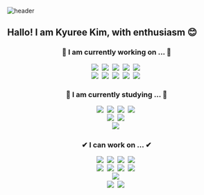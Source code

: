 ![header](https://capsule-render.vercel.app/api?type=soft&color=auto&height=300&section=header&text=Kyuree's%20Space&fontSize=90)

## Hallo! I am Kyuree Kim, with enthusiasm 😊

<h3 align="center">🍊 I am currently working on ... 🍊</h3>

<div align="center">
  <img src="https://img.shields.io/badge/AWS-%23FF9900.svg?style=for-the-badge&logo=amazon-aws&logoColor=white" />&nbsp
  <img src="https://img.shields.io/badge/docker-%230db7ed.svg?style=for-the-badge&logo=docker&logoColor=white" />&nbsp 
  <img src="https://img.shields.io/badge/Kibana-005571?style=for-the-badge&logo=Kibana&logoColor=white" />&nbsp 
 <img src="https://img.shields.io/badge/Elastic_Search-005571?style=for-the-badge&logo=elasticsearch&logoColor=white" />&nbsp 
  <img src="https://img.shields.io/badge/Kubernetes-3069DE?style=for-the-badge&logo=kubernetes&logoColor=white" />&nbsp 
</div>

<div align="center">
  <img src="https://img.shields.io/badge/PyTorch-%23EE4C2C.svg?style=for-the-badge&logo=PyTorch&logoColor=white" />&nbsp
  <img src="https://img.shields.io/badge/scikit--learn-%23F7931E.svg?style=for-the-badge&logo=scikit-learn&logoColor=white" />&nbsp
  <img src="https://img.shields.io/badge/TensorFlow-%23FF6F00.svg?style=for-the-badge&logo=TensorFlow&logoColor=white" />&nbsp
  <img src="https://img.shields.io/badge/SciPy-%230C55A5.svg?style=for-the-badge&logo=scipy&logoColor=%white" />&nbsp
  <img src="https://img.shields.io/badge/Keras-%23D00000.svg?style=for-the-badge&logo=Keras&logoColor=white" />&nbsp
</div>

<h3 align="center">🐾 I am currently studying ... 🐾</h3>
<div align="center">
  <img src="https://img.shields.io/badge/spring-%236DB33F.svg?style=for-the-badge&logo=spring&logoColor=white" />&nbsp
  <img src="https://img.shields.io/badge/Thymeleaf-%23005C0F.svg?style=for-the-badge&logo=Thymeleaf&logoColor=white" />&nbsp
  <img src="https://img.shields.io/badge/Apache%20Groovy-4298B8.svg?style=for-the-badge&logo=Apache+Groovy&logoColor=white" />&nbsp
  <img src="https://img.shields.io/badge/Gradle-02303A.svg?style=for-the-badge&logo=Gradle&logoColor=white" />&nbsp 
</div>

<div align="center">
  <img src="https://img.shields.io/badge/firebase-a08021?style=for-the-badge&logo=firebase&logoColor=ffcd34" />&nbsp
  <img src="https://img.shields.io/badge/mysql-4479A1.svg?style=for-the-badge&logo=mysql&logoColor=white" />&nbsp
</div>

<div align="center">
  <img src="https://img.shields.io/badge/langchain-1C3C3C?style=for-the-badge&logo=langchain&logoColor=white" />&nbsp 
</div>

<h3 align="center">✔ I can work on ... ✔</h3>
<div align="center">
  <img src="https://img.shields.io/badge/Linux-FCC624?style=for-the-badge&logo=linux&logoColor=black" />&nbsp 
  <img src="https://img.shields.io/badge/Ubuntu-E95420?style=for-the-badge&logo=ubuntu&logoColor=white" />&nbsp 
  <img src="https://img.shields.io/badge/Windows-0078D6?style=for-the-badge&logo=windows&logoColor=white" />&nbsp
  <img src="https://img.shields.io/badge/Anaconda-%2344A833.svg?style=for-the-badge&logo=anaconda&logoColor=white" />&nbsp
</div>

<div align="center">
  <img src="https://img.shields.io/badge/c-%2300599C.svg?style=for-the-badge&logo=c&logoColor=white" />&nbsp
  <img src="https://img.shields.io/badge/c++-%2300599C.svg?style=for-the-badge&logo=c%2B%2B&logoColor=white" />&nbsp
  <img src="https://img.shields.io/badge/java-%23ED8B00.svg?style=for-the-badge&logo=openjdk&logoColor=white" />&nbsp
  <img src="https://img.shields.io/badge/python-3670A0?style=for-the-badge&logo=python&logoColor=ffdd54" />&nbsp
</div>

<div align="center">
  <img src="https://img.shields.io/badge/git-%23F05033.svg?style=for-the-badge&logo=git&logoColor=white" />&nbsp
</div>

<div align="center">
  <img src="https://img.shields.io/badge/opencv-%23white.svg?style=for-the-badge&logo=opencv&logoColor=white" />&nbsp
  <img src="https://img.shields.io/badge/OpenGL-%23FFFFFF.svg?style=for-the-badge&logo=opengl" />&nbsp
</div>



  
  
<!--
**mandar2n/mandar2n** is a ✨ _special_ ✨ repository because its `README.md` (this file) appears on your GitHub profile.

Here are some ideas to get you started:

- 🔭 I’m currently working on ...
- 🌱 I’m currently learning ...
- 👯 I’m looking to collaborate on ...
- 🤔 I’m looking for help with ...
- 💬 Ask me about ...
- 📫 How to reach me: ...
- 😄 Pronouns: ...
- ⚡ Fun fact: ...
-->
